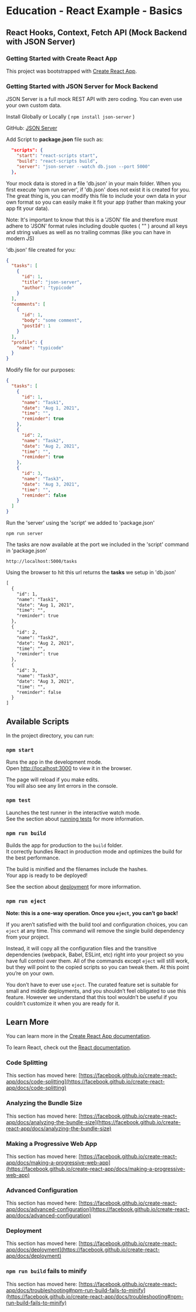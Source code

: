 # Education - React Example - Basics

## React Hooks, Context, Fetch API (Mock Backend with JSON Server)
 
### Getting Started with Create React App

This project was bootstrapped with [Create React App](https://github.com/facebook/create-react-app).

### Getting Started with JSON Server for Mock Backend

JSON Server is a full mock REST API with zero coding. You can even use your own custom data.

Install Globally or Locally ( `npm install json-server` )

GitHub: [JSON Server](https://github.com/typicode/json-server)

Add Script to **package.json** file such as:

```json
  "scripts": {
    "start": "react-scripts start",
    "build": "react-scripts build",
    "server": "json-server --watch db.json --port 5000"
  },
```

Your mock data is stored in a file 'db.json' in your main folder. When you first execute 'npm run server', if 'db.json' does not exist it is created for you. The great thing is, you can modify this file to include your own data in your own format so you can easily make it fit your app (rather than making your app fit your data).

Note: It's important to know that this is a 'JSON' file and therefore must adhere to 'JSON' format rules including double quotes ( "" ) around all keys and string values as well as no trailing commas (like you can have in modern JS)

'db.json' file created for you:

```json
{
  "tasks": [
    {
      "id": 1,
      "title": "json-server",
      "author": "typicode"
    }
  ],
  "comments": [
    {
      "id": 1,
      "body": "some comment",
      "postId": 1
    }
  ],
  "profile": {
    "name": "typicode"
  }
}
```

Modify file for our purposes:

```json
{
  "tasks": [
    {
      "id": 1,
      "name": "Task1",
      "date": "Aug 1, 2021",
      "time": "",
      "reminder": true
    },
    {
      "id": 2,
      "name": "Task2",
      "date": "Aug 2, 2021",
      "time": "",
      "reminder": true
    },
    {
      "id": 3,
      "name": "Task3",
      "date": "Aug 3, 2021",
      "time": "",
      "reminder": false
    }
  ]
}
```

Run the 'server' using the 'script' we added to 'package.json'

`npm run server`

The tasks are now available at the port we included in the 'script' command in 'package.json'

`http://localhost:5000/tasks`

Using the browser to hit this url returns the **tasks** we setup in 'db.json'

```default
[
  {
    "id": 1,
    "name": "Task1",
    "date": "Aug 1, 2021",
    "time": "",
    "reminder": true
  },
  {
    "id": 2,
    "name": "Task2",
    "date": "Aug 2, 2021",
    "time": "",
    "reminder": true
  },
  {
    "id": 3,
    "name": "Task3",
    "date": "Aug 3, 2021",
    "time": "",
    "reminder": false
  }
]
```


## Available Scripts

In the project directory, you can run:

### `npm start`

Runs the app in the development mode.\
Open [http://localhost:3000](http://localhost:3000) to view it in the browser.

The page will reload if you make edits.\
You will also see any lint errors in the console.

### `npm test`

Launches the test runner in the interactive watch mode.\
See the section about [running tests](https://facebook.github.io/create-react-app/docs/running-tests) for more information.

### `npm run build`

Builds the app for production to the `build` folder.\
It correctly bundles React in production mode and optimizes the build for the best performance.

The build is minified and the filenames include the hashes.\
Your app is ready to be deployed!

See the section about [deployment](https://facebook.github.io/create-react-app/docs/deployment) for more information.

### `npm run eject`

**Note: this is a one-way operation. Once you `eject`, you can’t go back!**

If you aren’t satisfied with the build tool and configuration choices, you can `eject` at any time. This command will remove the single build dependency from your project.

Instead, it will copy all the configuration files and the transitive dependencies (webpack, Babel, ESLint, etc) right into your project so you have full control over them. All of the commands except `eject` will still work, but they will point to the copied scripts so you can tweak them. At this point you’re on your own.

You don’t have to ever use `eject`. The curated feature set is suitable for small and middle deployments, and you shouldn’t feel obligated to use this feature. However we understand that this tool wouldn’t be useful if you couldn’t customize it when you are ready for it.

## Learn More

You can learn more in the [Create React App documentation](https://facebook.github.io/create-react-app/docs/getting-started).

To learn React, check out the [React documentation](https://reactjs.org/).

### Code Splitting

This section has moved here: [https://facebook.github.io/create-react-app/docs/code-splitting](https://facebook.github.io/create-react-app/docs/code-splitting)

### Analyzing the Bundle Size

This section has moved here: [https://facebook.github.io/create-react-app/docs/analyzing-the-bundle-size](https://facebook.github.io/create-react-app/docs/analyzing-the-bundle-size)

### Making a Progressive Web App

This section has moved here: [https://facebook.github.io/create-react-app/docs/making-a-progressive-web-app](https://facebook.github.io/create-react-app/docs/making-a-progressive-web-app)

### Advanced Configuration

This section has moved here: [https://facebook.github.io/create-react-app/docs/advanced-configuration](https://facebook.github.io/create-react-app/docs/advanced-configuration)

### Deployment

This section has moved here: [https://facebook.github.io/create-react-app/docs/deployment](https://facebook.github.io/create-react-app/docs/deployment)

### `npm run build` fails to minify

This section has moved here: [https://facebook.github.io/create-react-app/docs/troubleshooting#npm-run-build-fails-to-minify](https://facebook.github.io/create-react-app/docs/troubleshooting#npm-run-build-fails-to-minify)

